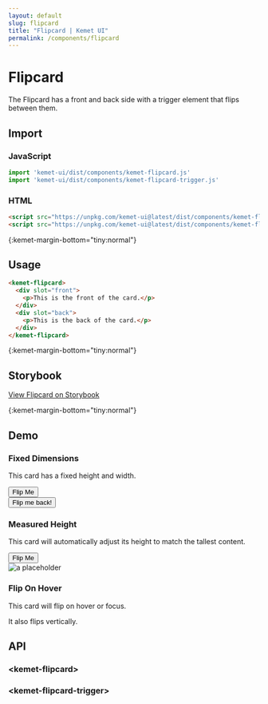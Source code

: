 ```yaml
---
layout: default
slug: flipcard
title: "Flipcard | Kemet UI"
permalink: /components/flipcard
---
```


# Flipcard

The Flipcard has a front and back side with a trigger element that flips between them.

## Import 

### JavaScript
```javascript
import 'kemet-ui/dist/components/kemet-flipcard.js'
import 'kemet-ui/dist/components/kemet-flipcard-trigger.js'
```
### HTML
```html
<script src="https://unpkg.com/kemet-ui@latest/dist/components/kemet-flipcard.js" type="module"></script>
<script src="https://unpkg.com/kemet-ui@latest/dist/components/kemet-flipcard-trigger.js" type="module"></script>

```


{:kemet-margin-bottom="tiny:normal"}
## Usage

```html
<kemet-flipcard>
  <div slot="front">
    <p>This is the front of the card.</p>
  </div>
  <div slot="back">
    <p>This is the back of the card.</p>
  </div>
</kemet-flipcard>
```

{:kemet-margin-bottom="tiny:normal"}
## Storybook

[View Flipcard on Storybook](https://storybook.kemet.dev/?path=/story/components-kemet-flipcard--flipcard)


{:kemet-margin-bottom="tiny:normal"}
## Demo

### Fixed Dimensions
<docs-showcase>
<kemet-flipcard style="width:320px; height:240px;">
  <div slot="front">
    <p>This card has a fixed height and width.</p>
    <kemet-flipcard-trigger>
      <button>Flip Me</button>
    </kemet-flipcard-trigger>
  </div>
  <div slot="back">
    <kemet-flipcard-trigger>
      <button>Flip me back!</button>
    </kemet-flipcard-trigger>
  </div>
</kemet-flipcard>
</docs-showcase>

### Measured Height
<docs-showcase caption="Note: the .full-image class styles the a trigger who's whole content is an image.">
<kemet-flipcard measure>
  <div slot="front">
    <p>This card will automatically adjust its height to match the tallest content.</p>
    <kemet-flipcard-trigger>
      <button>Flip Me</button>
    </kemet-flipcard-trigger>
  </div>
  <kemet-flipcard-trigger slot="back" class="full-image">
    <img src="https://via.placeholder.com/1980x1080" alt="a placeholder" />
  </kemet-flipcard-trigger>
</kemet-flipcard>
</docs-showcase>

### Flip On Hover
<docs-showcase>
<kemet-flipcard measure flip-on-hover axis="vertical">
  <div slot="front">
    <p>This card will flip on hover or focus.</p>
  </div>
  <div slot="back">
    <p>It also flips vertically.</p>
  </div>
</kemet-flipcard>
</docs-showcase>


## API

### &lt;kemet-flipcard&gt;
<docs-api-table base-url="{{ site.baseurl }}" component="kemet-flipcard"></docs-api-table>

### &lt;kemet-flipcard-trigger&gt;
<docs-api-table base-url="{{ site.baseurl }}" component="kemet-flipcard-trigger"></docs-api-table>
